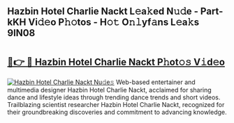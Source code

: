 ## Hazbin Hotel Charlie Nackt L𝚎a𝚔ed N𝚞𝚍e - Part-kKH Vi𝚍𝚎o P𝚑𝚘tos - H𝚘𝚝 O𝚗𝚕yf𝚊ns L𝚎a𝚔s 9IN08

# <h2><a href="http://kfbg4h0.oniu.top/?m=Hazbin+Hotel+Charlie+Nackt">🔗👉 🔴 Hazbin Hotel Charlie Nackt P𝚑ot𝚘𝚜 V𝚒d𝚎o</a></h2>

[![Hazbin Hotel Charlie Nackt Nu𝚍e𝚜](https://i.imgur.com/0qMVB7G.gif)](http://kfbg4h0.oniu.top/?m=Hazbin+Hotel+Charlie+Nackt)
Web-based entertainer and multimedia designer Hazbin Hotel Charlie Nackt, acclaimed for sharing dance and lifestyle ideas through trending dance trends and short videos. Trailblazing scientist researcher Hazbin Hotel Charlie Nackt, recognized for their groundbreaking discoveries and commitment to advancing knowledge.  
